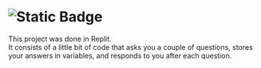 # ![Static Badge](https://img.shields.io/badge/Python-chartreuse)
This project was done in Replit.<br>
It consists of a little bit of code that asks you a couple of questions, stores your answers in variables, and responds to you after each question.
